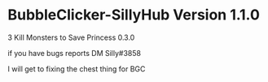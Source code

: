 # BubbleClicker-SillyHub Version 1.1.0
3 Kill Monsters to Save Princess 0.3.0


if you have bugs reports DM Silly#3858 

I will get to fixing the chest thing for BGC
